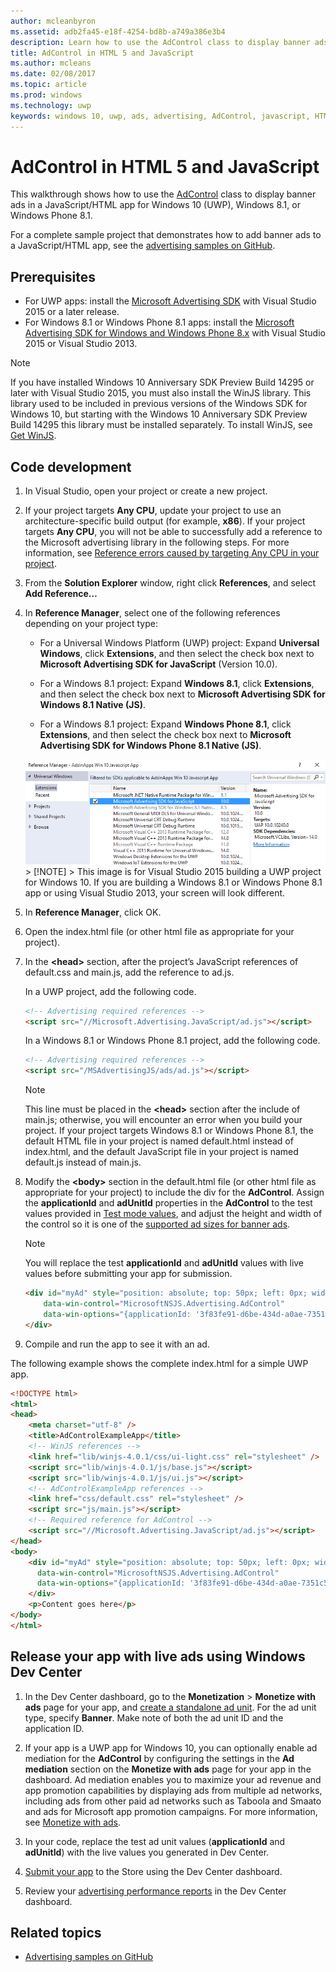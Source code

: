 ```yaml
---
author: mcleanbyron
ms.assetid: adb2fa45-e18f-4254-bd8b-a749a386e3b4
description: Learn how to use the AdControl class to display banner ads in a JavaScript/HTML app for Windows 10 (UWP), Windows 8.1, or Windows Phone 8.1.
title: AdControl in HTML 5 and JavaScript
ms.author: mcleans
ms.date: 02/08/2017
ms.topic: article
ms.prod: windows
ms.technology: uwp
keywords: windows 10, uwp, ads, advertising, AdControl, javascript, HTML
---
```


# AdControl in HTML 5 and JavaScript

This walkthrough shows how to use the [AdControl](https://msdn.microsoft.com/library/windows/apps/microsoft.advertising.winrt.ui.adcontrol.aspx) class to display banner ads in a JavaScript/HTML app for Windows 10 (UWP), Windows 8.1, or Windows Phone 8.1.

For a complete sample project that demonstrates how to add banner ads to a JavaScript/HTML app, see the [advertising samples on GitHub](http://aka.ms/githubads).

## Prerequisites


* For UWP apps: install the [Microsoft Advertising SDK](http://aka.ms/ads-sdk-uwp) with Visual Studio 2015 or a later release.
* For Windows 8.1 or Windows Phone 8.1 apps: install the [Microsoft Advertising SDK for Windows and Windows Phone 8.x](http://aka.ms/store-8-sdk) with Visual Studio 2015 or Visual Studio 2013.

> [!NOTE]
> If you have installed Windows 10 Anniversary SDK Preview Build 14295 or later with Visual Studio 2015, you must also install the WinJS library. This library used to be included in previous versions of the Windows SDK for Windows 10, but starting with the Windows 10 Anniversary SDK Preview Build 14295 this library must be installed separately. To install WinJS, see [Get WinJS](http://try.buildwinjs.com/download/GetWinJS/).

## Code development

1. In Visual Studio, open your project or create a new project.

2. If your project targets **Any CPU**, update your project to use an architecture-specific build output (for example, **x86**). If your project targets **Any CPU**, you will not be able to successfully add a reference to the Microsoft advertising library in the following steps. For more information, see [Reference errors caused by targeting Any CPU in your project](known-issues-for-the-advertising-libraries.md#reference_errors).

3.  From the **Solution Explorer** window, right click **References**, and select **Add Reference…**

4.  In **Reference Manager**, select one of the following references depending on your project type:

    -   For a Universal Windows Platform (UWP) project: Expand **Universal Windows**, click **Extensions**, and then select the check box next to **Microsoft Advertising SDK for JavaScript** (Version 10.0).

    -   For a Windows 8.1 project: Expand **Windows 8.1**, click **Extensions**, and then select the check box next to **Microsoft Advertising SDK for Windows 8.1 Native (JS)**.

    -   For a Windows 8.1 project: Expand **Windows Phone 8.1**, click **Extensions**, and then select the check box next to **Microsoft Advertising SDK for Windows Phone 8.1 Native (JS)**.

    ![javascriptaddreference](images/13-f7f6d6a6-161e-4f17-995d-1236d0b5d9f2.png)
        > [!NOTE]
        > This image is for Visual Studio 2015 building a UWP project for Windows 10. If you are building a Windows 8.1 or Windows Phone 8.1 app or using Visual Studio 2013, your screen will look different.

5.  In **Reference Manager**, click OK.

6.  Open the index.html file (or other html file as appropriate for your project).

7.  In the **&lt;head&gt;** section, after the project’s JavaScript references of default.css and main.js, add the reference to ad.js.

    In a UWP project, add the following code.

    ``` HTML
    <!-- Advertising required references -->
    <script src="//Microsoft.Advertising.JavaScript/ad.js"></script>
    ```

    In a Windows 8.1 or Windows Phone 8.1 project, add the following code.

    ``` HTML
    <!-- Advertising required references -->
    <script src="/MSAdvertisingJS/ads/ad.js"></script>
    ```

    > [!NOTE]
    > This line must be placed in the **&lt;head&gt;** section after the include of main.js; otherwise, you will encounter an error when you build your project. If your project targets Windows 8.1 or Windows Phone 8.1, the default HTML file in your project is named default.html instead of index.html, and the default JavaScript file in your project is named default.js instead of main.js.

8.  Modify the **&lt;body&gt;** section in the default.html file (or other html file as appropriate for your project) to include the div for the **AdControl**. Assign the **applicationId** and **adUnitId** properties in the **AdControl** to the test values provided in [Test mode values](test-mode-values.md), and adjust the height and width of the control so it is one of the [supported ad sizes for banner ads](supported-ad-sizes-for-banner-ads.md).
    > [!NOTE]
    > You will replace the test **applicationId** and **adUnitId** values with live values before submitting your app for submission.

    ``` HTML
    <div id="myAd" style="position: absolute; top: 50px; left: 0px; width: 300px; height: 250px; z-index: 1"
        data-win-control="MicrosoftNSJS.Advertising.AdControl"
        data-win-options="{applicationId: '3f83fe91-d6be-434d-a0ae-7351c5a997f1', adUnitId: 'test'}">
    </div>
    ```

9.  Compile and run the app to see it with an ad.

The following example shows the complete index.html for a simple UWP app.

``` HTML
<!DOCTYPE html>
<html>
<head>
    <meta charset="utf-8" />
    <title>AdControlExampleApp</title>
    <!-- WinJS references -->
    <link href="lib/winjs-4.0.1/css/ui-light.css" rel="stylesheet" />
    <script src="lib/winjs-4.0.1/js/base.js"></script>
    <script src="lib/winjs-4.0.1/js/ui.js"></script>
    <!-- AdControlExampleApp references -->
    <link href="css/default.css" rel="stylesheet" />
    <script src="js/main.js"></script>
    <!-- Required reference for AdControl -->
    <script src="//Microsoft.Advertising.JavaScript/ad.js"></script>
</head>
<body>
    <div id="myAd" style="position: absolute; top: 50px; left: 0px; width: 300px; height: 250px; z-index: 1"
      data-win-control="MicrosoftNSJS.Advertising.AdControl"
      data-win-options="{applicationId: '3f83fe91-d6be-434d-a0ae-7351c5a997f1', adUnitId: 'test'}">
    </div>
    <p>Content goes here</p>
</body>
</html>
```

## Release your app with live ads using Windows Dev Center


1.  In the Dev Center dashboard, go to the **Monetization** &gt; **Monetize with ads** page for your app, and [create a standalone ad unit](../publish/monetize-with-ads.md). For the ad unit type, specify **Banner**. Make note of both the ad unit ID and the application ID.

2. If your app is a UWP app for Windows 10, you can optionally enable ad mediation for the **AdControl** by configuring the settings in the **Ad mediation** section on the **Monetize with ads** page for your app in the dashboard. Ad mediation enables you to maximize your ad revenue and app promotion capabilities by displaying ads from multiple ad networks, including ads from other paid ad networks such as Taboola and Smaato and ads for Microsoft app promotion campaigns. For more information, see [Monetize with ads](../publish/monetize-with-ads.md).

3.  In your code, replace the test ad unit values (**applicationId** and **adUnitId**) with the live values you generated in Dev Center.

4.  [Submit your app](../publish/app-submissions.md) to the Store using the Dev Center dashboard.

5.  Review your [advertising performance reports](../publish/advertising-performance-report.md) in the Dev Center dashboard.             

## Related topics

* [Advertising samples on GitHub](http://aka.ms/githubads)
